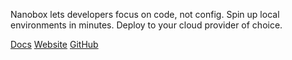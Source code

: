 <!-- <meta>
{
    "title":"NanoBox",
    "slug":"nanobox",
    "description":"Using NanoBox on Packet",
    "author":"Mo Lawler",
    "github":"usrdev",
    "date": "2019/12/18",
    "tag":["Devops", "Integrations"]
}
</meta> -->

Nanobox lets developers focus on code, not config. Spin up local environments in minutes. Deploy to your cloud provider of choice.

[Docs](https://docs.nanobox.io/providers/hosting-accounts/packet/)
[Website](https://nanobox.io/)
[GitHub](https://github.com/nanobox-io)